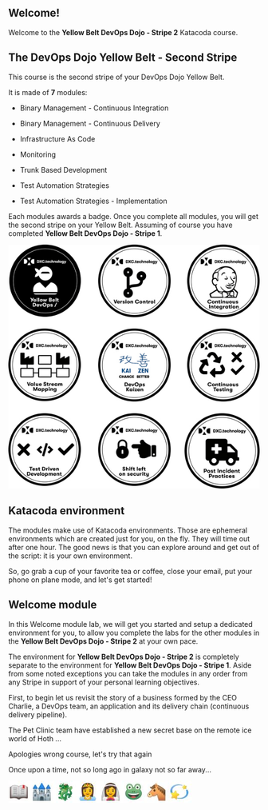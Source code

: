 ## Welcome!

Welcome to the **Yellow Belt DevOps Dojo - Stripe 2** Katacoda course.

## The DevOps Dojo Yellow Belt - Second Stripe

This course is the second stripe of your DevOps Dojo Yellow Belt.

It is made of **7** modules:

* Binary Management - Continuous Integration

* Binary Management - Continuous Delivery

* Infrastructure As Code

* Monitoring

* Trunk Based Development

* Test Automation Strategies

* Test Automation Strategies - Implementation

Each modules awards a badge. Once you complete all modules, you will get the second stripe on your Yellow Belt. Assuming of course you have completed **Yellow Belt DevOps Dojo - Stripe 1**.

![](../../assets/yellow-belt-devops-dojo-s2/welcome-s2/yb-second-stripe.jpg)

## Katacoda environment

The modules make use of Katacoda environments. Those are ephemeral environments which are created just for you, on the fly. They will time out after one hour. The good news is that you can explore around and get out of the script: it is your own environment.

So, go grab a cup of your favorite tea or coffee, close your email, put your phone on plane mode, and let's get started!

## Welcome module

In this Welcome module lab, we will get you started and setup a dedicated environment for you, to allow you complete the labs for the other modules in the  **Yellow Belt DevOps Dojo - Stripe 2** at your own pace.

The environment for **Yellow Belt DevOps Dojo - Stripe 2** is completely separate to the environment for **Yellow Belt DevOps Dojo - Stripe 1**. Aside from some noted exceptions you can take the modules in any order from any Stripe in support of your personal learning objectives.

First, to begin let us revisit the story of a business formed by the CEO Charlie, a DevOps team, an application and its delivery chain (continuous delivery pipeline).

The Pet Clinic team have established a new secret base on the remote ice world of Hoth ...

Apologies wrong course, let's try that again

Once upon a time, not so long ago in galaxy not so far away...

![](../../assets/yellow-belt-devops-dojo-s2/welcome-s2/onceuponatime.jpg)

